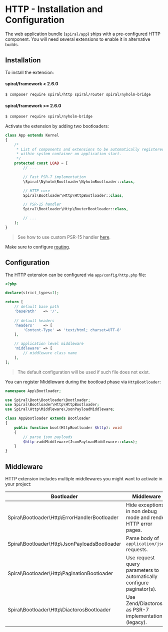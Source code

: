 # HTTP - Installation and Configuration

The web application bundle (`spiral/app`) ships with a pre-configured HTTP component. You will need several extensions
to enable it in alternative builds.

## Installation

To install the extension:

#### spiral/framework < 2.6.0

```bash
$ composer require spiral/http spiral/router spiral/nyholm-bridge
```

#### spiral/framework >= 2.6.0

```bash
$ composer require spiral/nyholm-bridge
```

Activate the extension by adding two bootloaders:

```php
class App extends Kernel
{
    /*
     * List of components and extensions to be automatically registered
     * within system container on application start.
     */
    protected const LOAD = [
        // ...

        // Fast PSR-7 implementation
        \Spiral\Nyholm\Bootloader\NyholmBootloader::class,

        // HTTP core
        Spiral\Bootloader\Http\HttpBootloader::class,

        // PSR-15 handler      
        Spiral\Bootloader\Http\RouterBootloader::class,

        // ...
    ];
}
```

> See how to use custom PSR-15 handler [here](/http/psr-15.md).

Make sure to configure [routing](/http/routing.md).

## Configuration

The HTTP extension can be configured via `app/config/http.php` file:

```php
<?php

declare(strict_types=1);

return [
    // default base path
    'basePath'   => '/',
    
    // default headers
    'headers'    => [
        'Content-Type' => 'text/html; charset=UTF-8'
    ],

    // application level middleware
    'middleware' => [
        // middleware class name
    ],
];
```

> The default configuration will be used if such file does not exist.

You can register Middleware during the bootload phase via `HttpBootloader`:

```php
namespace App\Bootloader;

use Spiral\Boot\Bootloader\Bootloader;
use Spiral\Bootloader\Http\HttpBootloader;
use Spiral\Http\Middleware\JsonPayloadMiddleware;

class AppBootloader extends Bootloader
{
    public function boot(HttpBootloader $http): void
    {
        // parse json payloads
        $http->addMiddleware(JsonPayloadMiddleware::class);
    }
}
```

## Middleware

HTTP extension includes multiple middlewares you might want to activate in your project:

| Bootloader                                    | Middleware                                                            |
|-----------------------------------------------|-----------------------------------------------------------------------|
| Spiral\Bootloader\Http\ErrorHandlerBootloader | Hide exceptions in non debug mode and render HTTP error pages.        |
| Spiral\Bootloader\Http\JsonPayloadsBootloader | Parse body of `application/json` requests.                            |
| Spiral\Bootloader\Http\PaginationBootloader   | Use request query parameters to automatically configure paginator(s). |
| Spiral\Bootloader\Http\DiactorosBootloader    | Use Zend/Diactoros as PSR-7 implementation (legacy).                  |
